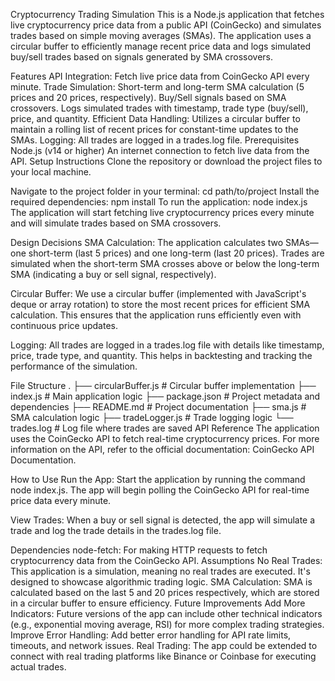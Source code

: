 Cryptocurrency Trading Simulation
This is a Node.js application that fetches live cryptocurrency price data from a public API (CoinGecko) and simulates trades based on simple moving averages (SMAs). The application uses a circular buffer to efficiently manage recent price data and logs simulated buy/sell trades based on signals generated by SMA crossovers.

Features
API Integration: Fetch live price data from CoinGecko API every minute.
Trade Simulation:
Short-term and long-term SMA calculation (5 prices and 20 prices, respectively).
Buy/Sell signals based on SMA crossovers.
Logs simulated trades with timestamp, trade type (buy/sell), price, and quantity.
Efficient Data Handling: Utilizes a circular buffer to maintain a rolling list of recent prices for constant-time updates to the SMAs.
Logging: All trades are logged in a trades.log file.
Prerequisites
Node.js (v14 or higher)
An internet connection to fetch live data from the API.
Setup Instructions
Clone the repository or download the project files to your local machine.

Navigate to the project folder in your terminal:
cd path/to/project
Install the required dependencies:
npm install
To run the application:
node index.js
The application will start fetching live cryptocurrency prices every minute and will simulate trades based on SMA crossovers.

Design Decisions
SMA Calculation: The application calculates two SMAs—one short-term (last 5 prices) and one long-term (last 20 prices). Trades are simulated when the short-term SMA crosses above or below the long-term SMA (indicating a buy or sell signal, respectively).

Circular Buffer: We use a circular buffer (implemented with JavaScript's deque or array rotation) to store the most recent prices for efficient SMA calculation. This ensures that the application runs efficiently even with continuous price updates.

Logging: All trades are logged in a trades.log file with details like timestamp, price, trade type, and quantity. This helps in backtesting and tracking the performance of the simulation.

File Structure
.
├── circularBuffer.js     # Circular buffer implementation
├── index.js              # Main application logic
├── package.json          # Project metadata and dependencies
├── README.md             # Project documentation
├── sma.js                # SMA calculation logic
├── tradeLogger.js        # Trade logging logic
└── trades.log            # Log file where trades are saved
API Reference
The application uses the CoinGecko API to fetch real-time cryptocurrency prices. For more information on the API, refer to the official documentation: CoinGecko API Documentation.

How to Use
Run the App: Start the application by running the command node index.js. The app will begin polling the CoinGecko API for real-time price data every minute.

View Trades: When a buy or sell signal is detected, the app will simulate a trade and log the trade details in the trades.log file.

Dependencies
node-fetch: For making HTTP requests to fetch cryptocurrency data from the CoinGecko API.
Assumptions
No Real Trades: This application is a simulation, meaning no real trades are executed. It's designed to showcase algorithmic trading logic.
SMA Calculation: SMA is calculated based on the last 5 and 20 prices respectively, which are stored in a circular buffer to ensure efficiency.
Future Improvements
Add More Indicators: Future versions of the app can include other technical indicators (e.g., exponential moving average, RSI) for more complex trading strategies.
Improve Error Handling: Add better error handling for API rate limits, timeouts, and network issues.
Real Trading: The app could be extended to connect with real trading platforms like Binance or Coinbase for executing actual trades.
